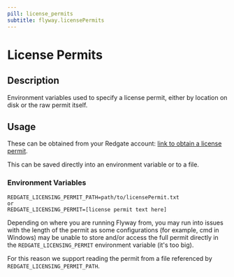 ```yaml
---
pill: license_permits
subtitle: flyway.licensePermits
---
```


# License Permits

## Description
Environment variables used to specify a license permit, either by location on disk or the raw permit itself.

## Usage
These can be obtained from your Redgate account: [link to obtain a license permit](https://permits.red-gate.com/offline?productCode=63).

This can be saved directly into an environment variable or to a file.

### Environment Variables
```properties
REDGATE_LICENSING_PERMIT_PATH=path/to/licensePermit.txt
or
REDGATE_LICENSING_PERMIT=[license permit text here]
```
Depending on where you are running Flyway from, you may run into issues with the length of the permit as some configurations (for example, cmd in Windows) may be unable to store and/or access the full permit directly in the `REDGATE_LICENSING_PERMIT` environment variable (it's too big).

For this reason we support reading the permit from a file referenced by `REDGATE_LICENSING_PERMIT_PATH`.
